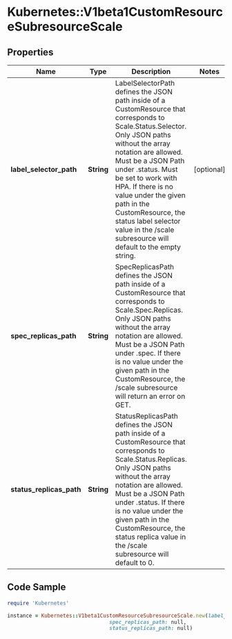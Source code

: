# Kubernetes::V1beta1CustomResourceSubresourceScale

## Properties

Name | Type | Description | Notes
------------ | ------------- | ------------- | -------------
**label_selector_path** | **String** | LabelSelectorPath defines the JSON path inside of a CustomResource that corresponds to Scale.Status.Selector. Only JSON paths without the array notation are allowed. Must be a JSON Path under .status. Must be set to work with HPA. If there is no value under the given path in the CustomResource, the status label selector value in the /scale subresource will default to the empty string. | [optional] 
**spec_replicas_path** | **String** | SpecReplicasPath defines the JSON path inside of a CustomResource that corresponds to Scale.Spec.Replicas. Only JSON paths without the array notation are allowed. Must be a JSON Path under .spec. If there is no value under the given path in the CustomResource, the /scale subresource will return an error on GET. | 
**status_replicas_path** | **String** | StatusReplicasPath defines the JSON path inside of a CustomResource that corresponds to Scale.Status.Replicas. Only JSON paths without the array notation are allowed. Must be a JSON Path under .status. If there is no value under the given path in the CustomResource, the status replica value in the /scale subresource will default to 0. | 

## Code Sample

```ruby
require 'Kubernetes'

instance = Kubernetes::V1beta1CustomResourceSubresourceScale.new(label_selector_path: null,
                                 spec_replicas_path: null,
                                 status_replicas_path: null)
```


